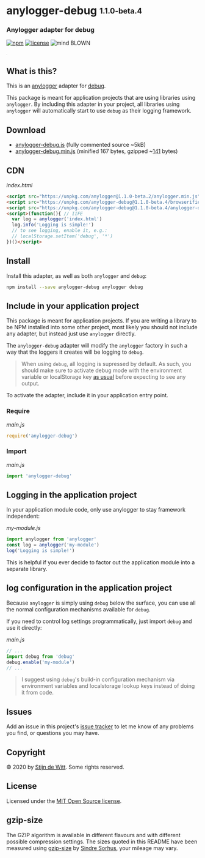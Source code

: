 # anylogger-debug <sub><sup>1.1.0-beta.4</sup></sub>
### Anylogger adapter for debug

[![npm](https://img.shields.io/npm/v/anylogger-debug.svg)](https://npmjs.com/package/anylogger-debug)
[![license](https://img.shields.io/npm/l/anylogger-debug.svg)](https://opensource.org/licenses/MIT)
![mind BLOWN](https://img.shields.io/badge/mind-BLOWN-ff69b4.svg)

<sup><sub><sup><sub>.</sub></sup></sub></sup>

## What is this?
This is an [anylogger](https://npmjs.com/package/anylogger) adapter for [debug](https://npmjs.com/package/debug).

This package is meant for application projects that are using libraries using
`anylogger`. By including this adapter in your project, all libraries using
`anylogger` will automatically start to use `debug` as their logging framework.

## Download

* [anylogger-debug.js](https://unpkg.com/anylogger-debug@1.1.0-beta.4/anylogger-debug.js)
  (fully commented source ~5kB)
* [anylogger-debug.min.js](https://unpkg.com/anylogger-debug@1.1.0-beta.4/anylogger-debug.min.js)
  (minified 167 bytes, gzipped ~[141](#gzip-size) bytes)


## CDN

*index.html*
```html
<script src="https://unpkg.com/anylogger@1.1.0-beta.2/anylogger.min.js"></script>
<script src="https://unpkg.com/anylogger-debug@1.1.0-beta.4/browserified-debug-4.1.1.min.js"></script>
<script src="https://unpkg.com/anylogger-debug@1.1.0-beta.4/anylogger-debug.min.js"></script>
<script>(function(){ // IIFE
  var log = anylogger('index.html')
  log.info('Logging is simple!')
  // to see logging, enable it, e.g.:
  // localStorage.setItem('debug', '*')
})()</script>
```

## Install

Install this adapter, as well as both `anylogger` and `debug`:

```sh
npm install --save anylogger-debug anylogger debug
```

## Include in your application project
This package is meant for application projects. If you are writing a library to
be NPM installed into some other project, most likely you should not include
any adapter, but instead just use `anylogger` directly.

The `anylogger-debug` adapter will modify the `anylogger` factory in such a way
that the loggers it creates will be logging to `debug`.

> When using `debug`, all logging is supressed by default. As such, you should make sure to activate debug mode with the environment variable or localStorage key [as usual](https://www.npmjs.com/package/debug#usage) before expecting to see any output.

To activate the adapter, include it in your application entry point.

### Require

*main.js*
```js
require('anylogger-debug')
```

### Import

*main.js*
```js
import 'anylogger-debug'
```

## Logging in the application project
In your application module code, only use anylogger to stay framework
independent:

*my-module.js*
```js
import anylogger from 'anylogger'
const log = anylogger('my-module')
log('Logging is simple!')
```

This is helpful if you ever decide to factor out the application module into a
separate library.

## log configuration in the application project

Because `anylogger` is simply using `debug` below the surface, you can use
all the normal configuration mechanisms available for `debug`.

If you need to control log settings programmatically, just import `debug` and
use it directly:

*main.js*
```js
// ...
import debug from 'debug'
debug.enable('my-module')
// ...
```

> I suggest using `debug`'s build-in configuration mechanism via environment variables and localstorage lookup keys instead of doing it from code.

## Issues

Add an issue in this project's
[issue tracker](https://github.com/download/anylogger-debug/issues)
to let me know of any problems you find, or questions you may have.


## Copyright

© 2020 by [Stijn de Witt](https://stijndewitt.com). Some rights reserved.


## License

Licensed under the [MIT Open Source license](https://opensource.org/licenses/MIT).

## gzip-size
The GZIP algorithm is available in different flavours and with different
possible compression settings. The sizes quoted in this README have been
measured using [gzip-size](https://npmjs.com/package/gzip-size)
by [Sindre Sorhus](https://github.com/sindresorhus), your mileage may vary.
